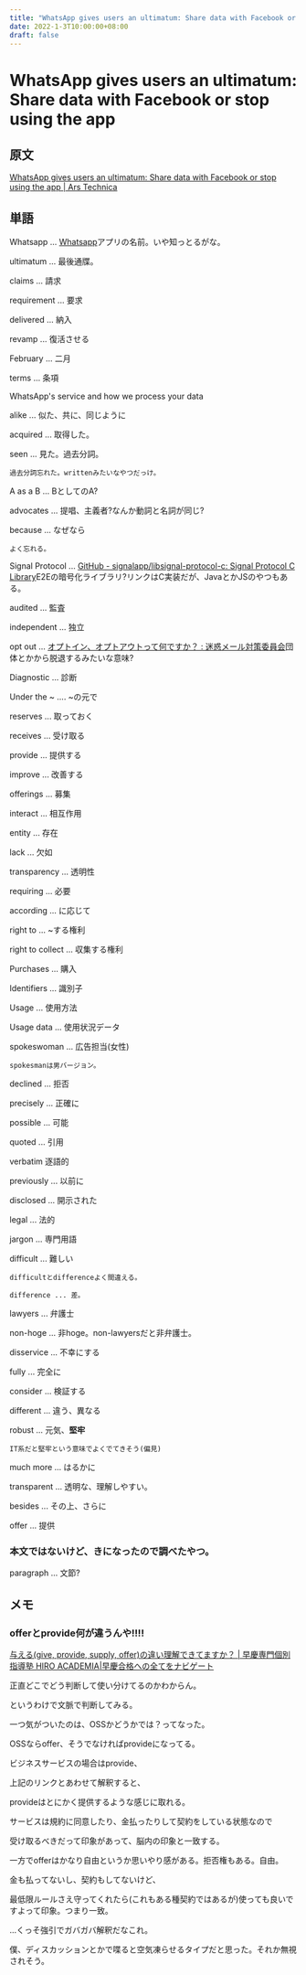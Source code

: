 ```yaml
---
title: "WhatsApp gives users an ultimatum: Share data with Facebook or stop using the app"
date: 2022-1-3T10:00:00+08:00
draft: false
---
```

# WhatsApp gives users an ultimatum: Share data with Facebook or stop using the app



## 原文



[WhatsApp gives users an ultimatum: Share data with Facebook or stop using the app | Ars Technica](https://arstechnica.com/tech-policy/2021/01/whatsapp-users-must-share-their-data-with-facebook-or-stop-using-the-app/)



## 単語



Whatsapp ... [Whatsapp](https://www.whatsapp.com/?lang=en)アプリの名前。いや知っとるがな。



ultimatum ... 最後通牒。



claims ... 請求



requirement ... 要求



delivered ... 納入



revamp ... 復活させる



February ... 二月



terms ... 条項



WhatsApp's service and how we process your data



alike ... 似た、共に、同じように



acquired ... 取得した。



seen ... 見た。過去分詞。

	過去分詞忘れた。writtenみたいなやつだっけ。



A as a B ... BとしてのA?



advocates ...  提唱、主義者?なんか動詞と名詞が同じ?



because ... なぜなら

	よく忘れる。



Signal Protocol ... [GitHub - signalapp/libsignal-protocol-c: Signal Protocol C Library](https://github.com/signalapp/libsignal-protocol-c)E2Eの暗号化ライブラリ?リンクはC実装だが、JavaとかJSのやつもある。



audited ... 監査



independent ... 独立



opt out ... [  オプトイン、オプトアウトって何ですか？ : 迷惑メール対策委員会](https://salt.iajapan.org/wpmu/anti_spam/universal/measure/optin-optout/)団体とかから脱退するみたいな意味?



Diagnostic ... 診断



Under the ~ .... ~の元で



reserves ... 取っておく



receives ... 受け取る



provide ... 提供する



improve ... 改善する



offerings ... 募集



interact ... 相互作用



entity ... 存在



lack ... 欠如



transparency ... 透明性



requiring ... 必要



according ... に応じて



right to ... ~する権利



right to collect ... 収集する権利



Purchases ... 購入



Identifiers ... 識別子



Usage ... 使用方法



Usage data ... 使用状況データ



spokeswoman ... 広告担当(女性)

	spokesmanは男バージョン。



declined ... 拒否



precisely ... 正確に



possible ... 可能



quoted ... 引用



verbatim 逐語的



previously ... 以前に



disclosed ... 開示された



legal ... 法的



jargon ... 専門用語



difficult ... 難しい

	difficultとdifferenceよく間違える。

	difference ... 差。



lawyers ... 弁護士



non-hoge ... 非hoge。non-lawyersだと非弁護士。



disservice ... 不幸にする



fully ... 完全に



consider ... 検証する



different ... 違う、異なる



robust ... 元気、**堅牢**

	IT系だと堅牢という意味でよくでてきそう(偏見)



much more ... はるかに



transparent ... 透明な、理解しやすい。



besides ... その上、さらに



offer ... 提供



### 本文ではないけど、きになったので調べたやつ。



paragraph ... 文節?



## メモ



### offerとprovide何が違うんや!!!!



[与える(give, provide, supply, offer)の違い理解できてますか？ | 早慶専門個別指導塾 HIRO ACADEMIA|早慶合格への全てをナビゲート](https://hiroacademia.jpn.com/blog/column/english/differencebetweenwords/%E4%B8%8E%E3%81%88%E3%82%8Bgive-provide-supply-offer%E3%81%AE%E9%81%95%E3%81%84%E7%90%86%E8%A7%A3%E3%81%A7%E3%81%8D%E3%81%A6%E3%81%BE%E3%81%99%E3%81%8B%EF%BC%9F/)



正直どこでどう判断して使い分けてるのかわからん。



というわけで文脈で判断してみる。



一つ気がついたのは、OSSかどうかでは？ってなった。



OSSならoffer、そうでなければprovideになってる。



ビジネスサービスの場合はprovide、



上記のリンクとあわせて解釈すると、



provideはとにかく提供するような感じに取れる。



サービスは規約に同意したり、金払ったりして契約をしている状態なので



受け取るべきだって印象があって、脳内の印象と一致する。



一方でofferはかなり自由というか思いやり感がある。拒否権もある。自由。



金も払ってないし、契約もしてないけど、



最低限ルールさえ守ってくれたら(これもある種契約ではあるが)使っても良いですよって印象。つまり一致。



...くっそ強引でガバガバ解釈だなこれ。



僕、ディスカッションとかで喋ると空気凍らせるタイプだと思った。それか無視されそう。

